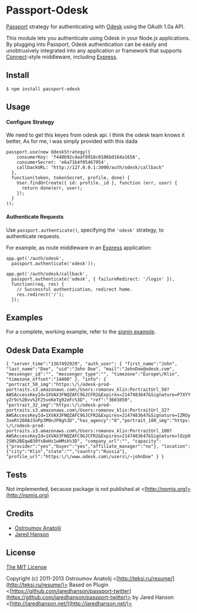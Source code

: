 # Passport-Odesk

[Passport](http://passportjs.org/) strategy for authenticating with [Odesk](https://www.odesk.com/)
using the OAuth 1.0a API.

This module lets you authenticate using Odesk in your Node.js applications.
By plugging into Passport, Odesk authentication can be easily and
unobtrusively integrated into any application or framework that supports
[Connect](http://www.senchalabs.org/connect/)-style middleware, including
[Express](http://expressjs.com/).

## Install

    $ npm install passport-odesk

## Usage

#### Configure Strategy

We need to get this keyes from odesk api. I think the odesk team knows it better,
As for me, i was simply provided with this dada

    passport.use(new OdeskStrategy({
        consumerKey: 'f448b92c4aaf8918c0106bd164a1656',
        consumerSecret: 'e6a71b4f05467054',
        callbackURL: "http://127.0.0.1:3000/auth/odesk/callback"
      },
      function(token, tokenSecret, profile, done) {
        User.findOrCreate({ id: profile._id }, function (err, user) {
          return done(err, user);
        });
      }
    ));

#### Authenticate Requests

Use `passport.authenticate()`, specifying the `'odesk'` strategy, to
authenticate requests.

For example, as route middleware in an [Express](http://expressjs.com/)
application:

    app.get('/auth/odesk',
      passport.authenticate('odesk'));
    
    app.get('/auth/odesk/callback',
      passport.authenticate('odesk', { failureRedirect: '/login' }),
      function(req, res) {
        // Successful authentication, redirect home.
        res.redirect('/');
      });

## Examples

For a complete, working example, refer to the [signin example](https://github.com/vodolaz095/passport-odesk/tree/master/examples/signin).



## Odesk Data Example
``
    {
        "server_time":"1367492929",
        "auth_user":
            {
                "first_name":"John",
                "last_name":"Doe",
                "uid":"John Doe",
                "mail":"JohnDoe@odesk.com",
                "messenger_id":"",
                "messenger_type":"",
                "timezone":"Europe\/Klin",
                "timezone_offset":"14400"
            },
            "info":
            {
                "portrait_50_img":"https:\/\/odesk-prod-portraits.s3.amazonaws.com\/Users:romanov_klin:PortraitUrl_50?AWSAccessKeyId=1XVAX3FNQZAFC9GJCFR2&Expires=2147483647&Signature=P7XYYyZr9c%2Bvv%2F25voKeTg92eFc%3D",
                "ref":"3603850",
                "portrait_32_img":"https:\/\/odesk-prod-portraits.s3.amazonaws.com\/Users:romanov_klin:PortraitUrl_32?AWSAccessKeyId=1XVAX3FNQZAFC9GJCFR2&Expires=2147483647&Signature=IZROy3xeRt260AJ3oPp3M9nJP8g%3D","has_agency":"0","portrait_100_img":"https:\/\/odesk-prod-portraits.s3.amazonaws.com\/Users:romanov_klin:PortraitUrl_100?AWSAccessKeyId=1XVAX3FNQZAFC9GJCFR2&Expires=2147483647&Signature=lOzpO2SN%2BEqwB30YsBeHz1wHMsk%3D",
                "company_url":"",
                "capacity":{"provider":"yes","buyer":"yes","affiliate_manager":"no"},
                "location":{"city":"Klin","state":"","country":"Russia"},
                "profile_url":"https:\/\/www.odesk.com\/users\/~johnDoe"
            }
    }
``

## Tests

Not implemented, because package is not published at <[http://npmjs.org]>(http://npmjs.org)

## Credits

  - [Ostroumov Anatolij](https://github/vodolaz095)
  - [Jared Hanson](http://github.com/jaredhanson)

## License

[The MIT License](http://opensource.org/licenses/MIT)

Copyright (c) 2011-2013 Ostroumov Anatolij <[http://teksi.ru/resume/](http://teksi.ru/resume/)>
Based on Plugin <[https://github.com/jaredhanson/passport-twitter](https://github.com/jaredhanson/passport-twitter)>
by Jared Hanson <[http://jaredhanson.net/](http://jaredhanson.net/)>
